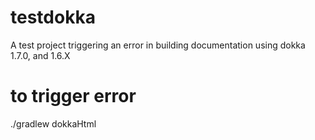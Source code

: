 # testdokka

A test project triggering an error in building documentation using dokka 1.7.0, and 1.6.X

# to trigger error

./gradlew dokkaHtml

